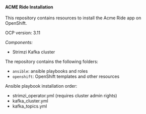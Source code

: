 #### ACME Ride Installation

This repository contains resources to install the Acme Ride app on OpenShift.

OCP version: 3.11

_Components:_
* Strimzi Kafka cluster

The repository contains the following folders:
* `ansible`: ansible playbooks and roles
* `openshift`: OpenShift templates and other resources

Ansible playbook installation order:
* strimzi_operator.yml (requires cluster admin rights)
* kafka_cluster.yml
* kafka_topics.yml
